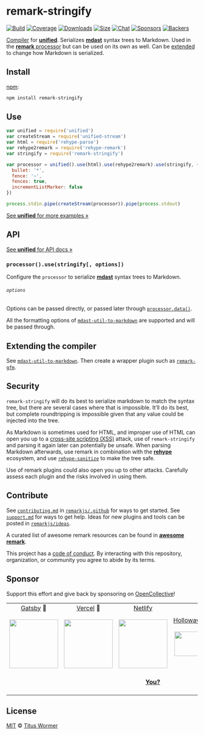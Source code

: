 # remark-stringify

[![Build][build-badge]][build]
[![Coverage][coverage-badge]][coverage]
[![Downloads][downloads-badge]][downloads]
[![Size][size-badge]][size]
[![Chat][chat-badge]][chat]
[![Sponsors][sponsors-badge]][collective]
[![Backers][backers-badge]][collective]

[Compiler][] for [**unified**][unified].
Serializes [**mdast**][mdast] syntax trees to Markdown.
Used in the [**remark** processor][remark] but can be used on its own as well.
Can be [extended][extend] to change how Markdown is serialized.

## Install

[npm][]:

```sh
npm install remark-stringify
```

## Use

```js
var unified = require('unified')
var createStream = require('unified-stream')
var html = require('rehype-parse')
var rehype2remark = require('rehype-remark')
var stringify = require('remark-stringify')

var processor = unified().use(html).use(rehype2remark).use(stringify, {
  bullet: '*',
  fence: '~',
  fences: true,
  incrementListMarker: false
})

process.stdin.pipe(createStream(processor)).pipe(process.stdout)
```

[See **unified** for more examples »][unified]

## API

[See **unified** for API docs »][unified]

### `processor().use(stringify[, options])`

Configure the `processor` to serialize [**mdast**][mdast] syntax trees to
Markdown.

###### `options`

Options can be passed directly, or passed later through
[`processor.data()`][data].

All the formatting options of [`mdast-util-to-markdown`][to-markdown-options]
are supported and will be passed through.

## Extending the compiler

See [`mdast-util-to-markdown`][to-markdown].
Then create a wrapper plugin such as [`remark-gfm`][remark-gfm].

## Security

`remark-stringify` will do its best to serialize markdown to match the syntax
tree, but there are several cases where that is impossible.
It’ll do its best, but complete roundtripping is impossible given that any
value could be injected into the tree.

As Markdown is sometimes used for HTML, and improper use of HTML can open you up
to a [cross-site scripting (XSS)][xss] attack, use of `remark-stringify` and
parsing it again later can potentially be unsafe.
When parsing Markdown afterwards, use remark in combination with the
[**rehype**][rehype] ecosystem, and use [`rehype-sanitize`][sanitize] to make
the tree safe.

Use of remark plugins could also open you up to other attacks.
Carefully assess each plugin and the risks involved in using them.

## Contribute

See [`contributing.md`][contributing] in [`remarkjs/.github`][health] for ways
to get started.
See [`support.md`][support] for ways to get help.
Ideas for new plugins and tools can be posted in [`remarkjs/ideas`][ideas].

A curated list of awesome remark resources can be found in [**awesome
remark**][awesome].

This project has a [code of conduct][coc].
By interacting with this repository, organization, or community you agree to
abide by its terms.

## Sponsor

Support this effort and give back by sponsoring on [OpenCollective][collective]!

<!--lint ignore no-html-->

<table>
<tr valign="middle">
<td width="20%" align="center" colspan="2">
  <a href="https://www.gatsbyjs.org">Gatsby</a> 🥇<br><br>
  <a href="https://www.gatsbyjs.org"><img src="https://avatars1.githubusercontent.com/u/12551863?s=256&v=4" width="128"></a>
</td>
<td width="20%" align="center" colspan="2">
  <a href="https://vercel.com">Vercel</a> 🥇<br><br>
  <a href="https://vercel.com"><img src="https://avatars1.githubusercontent.com/u/14985020?s=256&v=4" width="128"></a>
</td>
<td width="20%" align="center" colspan="2">
  <a href="https://www.netlify.com">Netlify</a><br><br>
  <!--OC has a sharper image-->
  <a href="https://www.netlify.com"><img src="https://images.opencollective.com/netlify/4087de2/logo/256.png" width="128"></a>
</td>
<td width="10%" align="center">
  <a href="https://www.holloway.com">Holloway</a><br><br>
  <a href="https://www.holloway.com"><img src="https://avatars1.githubusercontent.com/u/35904294?s=128&v=4" width="64"></a>
</td>
<td width="10%" align="center">
  <a href="https://themeisle.com">ThemeIsle</a><br><br>
  <a href="https://themeisle.com"><img src="https://avatars1.githubusercontent.com/u/58979018?s=128&v=4" width="64"></a>
</td>
<td width="10%" align="center">
  <a href="https://boosthub.io">Boost Hub</a><br><br>
  <a href="https://boosthub.io"><img src="https://images.opencollective.com/boosthub/6318083/logo/128.png" width="64"></a>
</td>
<td width="10%" align="center">
  <a href="https://expo.io">Expo</a><br><br>
  <a href="https://expo.io"><img src="https://avatars1.githubusercontent.com/u/12504344?s=128&v=4" width="64"></a>
</td>
</tr>
<tr valign="middle">
<td width="100%" align="center" colspan="10">
  <br>
  <a href="https://opencollective.com/unified"><strong>You?</strong></a>
  <br><br>
</td>
</tr>
</table>

## License

[MIT][license] © [Titus Wormer][author]

<!-- Definitions -->

[build-badge]: https://img.shields.io/travis/remarkjs/remark.svg

[build]: https://travis-ci.org/remarkjs/remark

[coverage-badge]: https://img.shields.io/codecov/c/github/remarkjs/remark.svg

[coverage]: https://codecov.io/github/remarkjs/remark

[downloads-badge]: https://img.shields.io/npm/dm/remark-stringify.svg

[downloads]: https://www.npmjs.com/package/remark-stringify

[size-badge]: https://img.shields.io/bundlephobia/minzip/remark-stringify.svg

[size]: https://bundlephobia.com/result?p=remark-stringify

[sponsors-badge]: https://opencollective.com/unified/sponsors/badge.svg

[backers-badge]: https://opencollective.com/unified/backers/badge.svg

[collective]: https://opencollective.com/unified

[chat-badge]: https://img.shields.io/badge/chat-discussions-success.svg

[chat]: https://github.com/remarkjs/remark/discussions

[health]: https://github.com/remarkjs/.github

[contributing]: https://github.com/remarkjs/.github/blob/HEAD/contributing.md

[support]: https://github.com/remarkjs/.github/blob/HEAD/support.md

[coc]: https://github.com/remarkjs/.github/blob/HEAD/code-of-conduct.md

[ideas]: https://github.com/remarkjs/ideas

[awesome]: https://github.com/remarkjs/awesome-remark

[license]: https://github.com/remarkjs/remark/blob/main/license

[author]: https://wooorm.com

[npm]: https://docs.npmjs.com/cli/install

[unified]: https://github.com/unifiedjs/unified

[data]: https://github.com/unifiedjs/unified#processordatakey-value

[remark]: https://github.com/remarkjs/remark/tree/main/packages/remark

[compiler]: https://github.com/unifiedjs/unified#processorcompiler

[mdast]: https://github.com/syntax-tree/mdast

[xss]: https://en.wikipedia.org/wiki/Cross-site_scripting

[rehype]: https://github.com/rehypejs/rehype

[sanitize]: https://github.com/rehypejs/rehype-sanitize

[to-markdown]: https://github.com/syntax-tree/mdast-util-to-markdown

[to-markdown-options]: https://github.com/syntax-tree/mdast-util-to-markdown#formatting-options

[extend]: #extending-the-compiler

[remark-gfm]: https://github.com/remarkjs/remark-gfm
